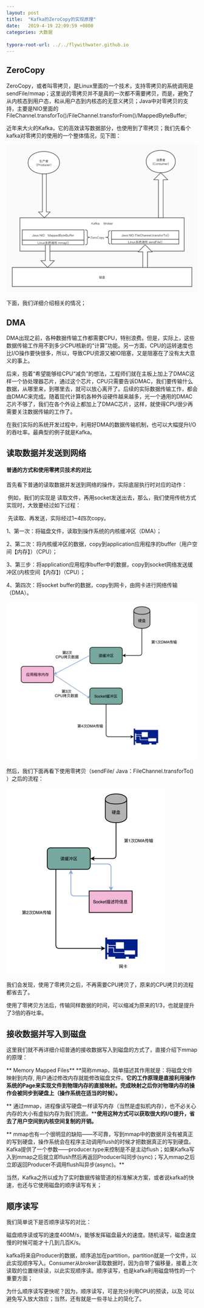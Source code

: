 ```yaml
---
layout: post
title:  "Kafka的ZeroCopy的实现原理"
date:   2019-4-19 22:09:59 +0800
categories: 大数据

typora-root-url: ../../flywithwater.github.io
---
```


## ZeroCopy

ZeroCopy，或者叫零拷贝，是Linux里面的一个技术，支持零拷贝的系统调用是sendFile/mmap；这里说的零拷贝并不是真的一次都不需要拷贝，而是，避免了从内核态到用户态，和从用户态到内核态的无意义拷贝；Java中对零拷贝的支持，主要是NIO里面的FileChannel.transforTo()/FileChannel.transforFrom()/MappedByteBuffer;

近年来大火的Kafka，它的高效读写数据部分，也使用到了零拷贝；我们先看个kafka对零拷贝的使用的一个整体情况，见下图：


![Kafka-ZeroCopy的原理](/assets/Kafka-ZeroCopy的原理.jpg)

下面，我们详细介绍相关的情况；

## DMA

DMA出现之前，各种数据传输工作都需要CPU，特别浪费。但是，实际上，这些数据传输工作用不到多少CPU核新的“计算”功能。另一方面，CPU的运转速度也比I/O操作要快很多，所以，导致CPU资源又被IO阻塞，又是阻塞在了没有太大意义的事上。

后来，抱着“希望能够给CPU“减负”的想法，工程师们就在主板上加上了DMAC这样一个协处理器芯片，通过这个芯片，CPU只需要告诉DMAC，我们要传输什么数据，从哪里来，到哪里去，就可以放心离开了。后续的实际数据传输工作，都会由DMAC来完成。随着现代计算机各种外设硬件越来越多，光一个通用的DMAC芯片不够了，我们在各个外设上都加上了DMAC芯片，这样，就使得CPU很少再需要关注数据传输的工作了。

在我们实际的系统开发过程中，利用好DMA的数据传输机制，也可以大幅提升I/O的吞吐率。最典型的例子就是Kafka。

## 读取数据并发送到网络

#### 普通的方式和使用零拷贝技术的对比

​	首先看下普通的读取数据并发送到网络的操作，实际底层执行时对应的动作：

​	例如，我们的实现是 读取文件，再用socket发送出去，那么，我们使用传统方式实现时，大致要经过如下过程：

​	先读取、再发送，实际经过1~4四次copy。

1、第一次：将磁盘文件，读取到操作系统的内核缓冲区（DMA）；

2、第二次：将内核缓冲区的数据，copy到application应用程序的buffer（用户空间【内存】）（CPU）；

3、第三步：将application应用程序buffer中的数据，copy到socket网络发送缓冲区(内核空间【内存】)（CPU）；

4、第四次：将socket buffer的数据，copy到网卡，由网卡进行网络传输（DMA）。

<img src="/assets/images/一般的读数据发送数据.jpg" alt="一般的读数据发送数据" style="zoom:50%;" />

然后，我们下面再看下使用零拷贝（sendFile/ Java：FileChannel.transforTo() ）之后的流程：

<img src="/assets/images/使用sendfile之后的读取并发送数据.jpg" alt="使用sendfile之后的读取并发送数据" style="zoom:50%;" />

我们会发现，使用了零拷贝之后，不再需要CPU拷贝了，原来的CPU拷贝的流程都省去了。

使用了零拷贝方法后，传输同样数据的时间，可以缩减为原来的1/3，也就是提升了3倍的吞吐率。



## 接收数据并写入到磁盘

这里我们就不再详细介绍普通的接收数据写入到磁盘的方式了，直接介绍下mmap的原理：

**	Memory Mapped Files** **简称mmap，简单描述其作用就是：将磁盘文件映射到内存, 用户通过修改内存就能修改磁盘文件。**它的工作原理是直接利用操作系统的Page来实现文件到物理内存的直接映射。完成映射之后你对物理内存的操作会被同步到硬盘上（操作系统在适当的时候）。**

**	通过mmap，进程像读写硬盘一样读写内存（当然是虚拟机内存），也不必关心内存的大小有虚拟内存为我们兜底。****使用这种方式可以获取很大的I/O提升，省去了用户空间到内核空间复制的开销。**

**	mmap也有一个很明显的缺陷——不可靠，写到mmap中的数据并没有被真正的写到硬盘，操作系统会在程序主动调用flush的时候才把数据真正的写到硬盘。Kafka提供了一个参数——producer.type来控制是不是主动flush；如果Kafka写入到mmap之后就立即flush然后再返回Producer叫同步(sync)；写入mmap之后立即返回Producer不调用flush叫异步(async)。**

当然，Kafka之所以成为了实时数据传输管道的标准解决方案，或者说kafka的快速，也还与它使用磁盘的顺序读写有关；

## 顺序读写

我们简单说下是否顺序读写的对比：

磁盘顺序读或写的速度400M/s，能够发挥磁盘最大的速度。随机读写，磁盘速度慢的时候可能才十几到几百K/s。

kafka将来自Producer的数据，顺序追加在partition，partition就是一个文件，以此实现顺序写入。Consumer从broker读取数据时，因为自带了偏移量，接着上次读取的位置继续读，以此实现顺序读。顺序读写，也是kafka利用磁盘特性的一个重要方面；

为什么顺序读写更快呢？因为，顺序读写，可是充分利用CPU的预读，以及 可以避免写入放大效应；当然，还有就是一些寻址上的简化了。










